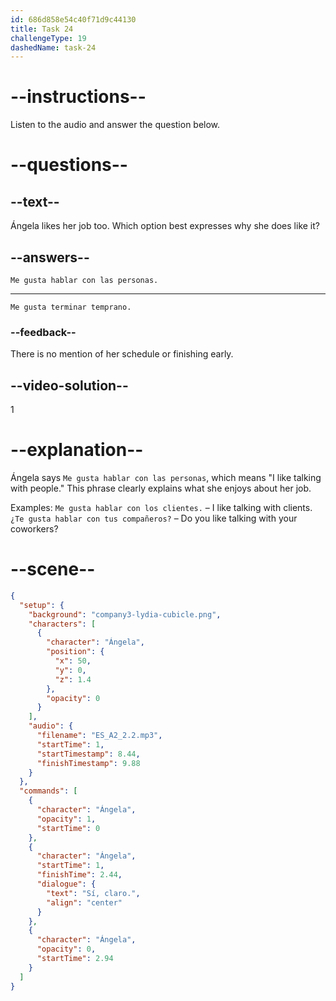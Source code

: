 ```yaml
---
id: 686d858e54c40f71d9c44130
title: Task 24
challengeType: 19
dashedName: task-24
---
```

<!-- (Audio) Sí, claro. Me gusta hablar con las personas, pero a veces es difícil. -->
<!-- SPEAKING -->

# --instructions--

Listen to the audio and answer the question below.

# --questions--

## --text--

Ángela likes her job too. Which option best expresses why she does like it?

## --answers--

`Me gusta hablar con las personas.`

---

`Me gusta terminar temprano.`

### --feedback--

There is no mention of her schedule or finishing early.

## --video-solution--

1

# --explanation--

Ángela says `Me gusta hablar con las personas`, which means "I like talking with people." This phrase clearly explains what she enjoys about her job.

Examples:
`Me gusta hablar con los clientes.` – I like talking with clients.
`¿Te gusta hablar con tus compañeros?` – Do you like talking with your coworkers?

# --scene--

```json
{
  "setup": {
    "background": "company3-lydia-cubicle.png",
    "characters": [
      {
        "character": "Ángela",
        "position": {
          "x": 50,
          "y": 0,
          "z": 1.4
        },
        "opacity": 0
      }
    ],
    "audio": {
      "filename": "ES_A2_2.2.mp3",
      "startTime": 1,
      "startTimestamp": 8.44,
      "finishTimestamp": 9.88
    }
  },
  "commands": [
    {
      "character": "Ángela",
      "opacity": 1,
      "startTime": 0
    },
    {
      "character": "Ángela",
      "startTime": 1,
      "finishTime": 2.44,
      "dialogue": {
        "text": "Sí, claro.",
        "align": "center"
      }
    },
    {
      "character": "Ángela",
      "opacity": 0,
      "startTime": 2.94
    }
  ]
}
```

